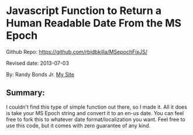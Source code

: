 # Javascript Function to Return a Human Readable Date From the MS Epoch

Github Repo: https://github.com/rbjdbkilla/MSepochFixJS/

Revised date: 2013-07-03

By: Randy Bonds Jr. [My Site](http://www.rbjdesigns.com/)

## Summary: 
I couldn't find this type of simple function out there, so I made it. All it does is take your MS Epoch string and convert it to an en-us date. You can feel free to fork this to whatever date format/localization you want. 
Feel free to use this code, but it comes with zero guarantee of any kind. 
